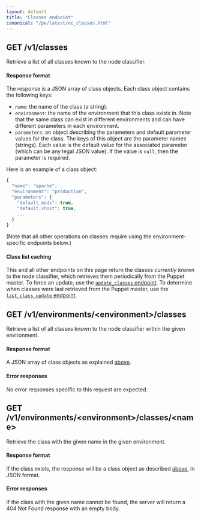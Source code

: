 ```yaml
---
layout: default
title: "Classes endpoint"
canonical: "/pe/latest/nc_classes.html"
---
```


## GET /v1/classes

Retrieve a list of all classes known to the node classifier.

#### Response format

The response is a JSON array of class objects.
Each class object contains the following keys:

* `name`: the name of the class (a string).
* `environment`: the name of the environment that this class exists in.
                 Note that the same class can exist in different environments and can have different parameters in each environment.
* `parameters`: an object describing the parameters and default parameter values for the class.
                The keys of this object are the parameter names (strings). Each value is the default value for the associated parameter (which can be any legal JSON value). If the value is `null`, then the parameter is required.

Here is an example of a class object:

~~~ javascript
{
  "name": "apache",
  "environment": "production",
  "parameters": {
    "default_mods": true,
    "default_vhost": true,
    ...
  }
}
~~~

(Note that all other operations on classes require using the environment-specific endpoints below.)

#### Class list caching

This and all other endpoints on this page return the classes *currently known* to the node classifier, which retrieves them periodically from the Puppet master. To force an update, use the [`update_classes` endpoint](./nc_update_classes.html). To determine when classes were last retrieved from the Puppet master, use the [`last_class_update` endpoint](./nc_last_class_update.html).

## GET /v1/environments/\<environment\>/classes

Retrieve a list of all classes known to the node classifier within the given environment.

#### Response format

A JSON array of class objects as explained [above](#response-format).

#### Error responses

No error responses specific to this request are expected.

## GET /v1/environments/\<environment\>/classes/\<name\>

Retrieve the class with the given name in the given environment.

#### Response format

If the class exists, the response will be a class object as described [above](#response-format), in JSON format.

#### Error responses

If the class with the given name cannot be found, the server will return a 404 Not Found response with an empty body.
